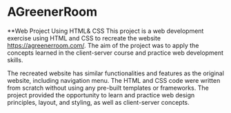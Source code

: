 # AGreenerRoom
**Web Project Using HTML&amp; CSS
This project is a web development exercise using HTML and CSS to recreate the website https://agreenerroom.com/. The aim of the project was to apply the concepts learned in the client-server course and practice web development skills. 

The recreated website has similar functionalities and features as the original website, including navigation menu. The HTML and CSS code were written from scratch without using any pre-built templates or frameworks. The project provided the opportunity to learn and practice web design principles, layout, and styling, as well as client-server concepts. 
